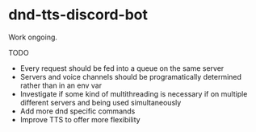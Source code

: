 # dnd-tts-discord-bot
Work ongoing.

TODO
- Every request should be fed into a queue on the same server
- Servers and voice channels should be programatically determined rather than in an env var
- Investigate if some kind of multithreading is necessary if on multiple different servers and being used simultaneously
- Add more dnd specific commands
- Improve TTS to offer more flexibility
